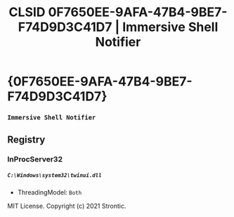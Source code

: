﻿---
title: "CLSID 0F7650EE-9AFA-47B4-9BE7-F74D9D3C41D7 | Immersive Shell Notifier"
excerpt: What is COM-Object CLSID 0F7650EE-9AFA-47B4-9BE7-F74D9D3C41D7?
---

# {0F7650EE-9AFA-47B4-9BE7-F74D9D3C41D7}

### `Immersive Shell Notifier`

## Registry


### InProcServer32

##### `C:\Windows\system32\twinui.dll`
* ThreadingModel: `Both`

MIT License. Copyright (c) 2021 Strontic.



